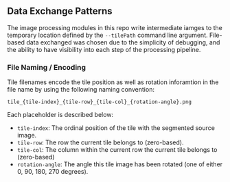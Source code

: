 ## Data Exchange Patterns

The image processing modules in this repo write intermediate iamges to the temporary location defined by the `--tilePath` command line argument. File-based data exchanged was chosen due to the simplicity of debugging, and the ability to have visibility into each step of the processing pipeline.

### File Naming / Encoding

Tile filenames encode the tile position as well as rotation inforamtion in the file name by using the following naming convention:

```
tile_{tile-index}_{tile-row}_{tile-col}_{rotation-angle}.png
```

Each placeholder is described below:

* `tile-index`: The ordinal position of the tile with the segmented source image.
* `tile-row`: The row the current tile belongs to (zero-based).
* `tile-col`: The column within the current row the current tile belongs to (zero-based)
* `rotation-angle`: The angle this tile image has been rotated (one of either 0, 90, 180, 270 degrees).